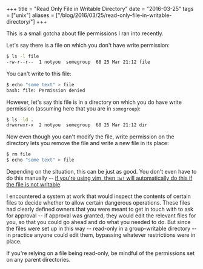 +++
title = "Read Only File in Writable Directory"
date = "2016-03-25"
tags = ["unix"]
aliases = ["/blog/2016/03/25/read-only-file-in-writable-directory/"]
+++

This is a small gotcha about file permissions I ran into recently.

<!--more-->

Let's say there is a file on which you don't have write permission:

```bash
$ ls -l file
-rw-r--r--  1 notyou  somegroup  68 25 Mar 21:12 file
```

You can't write to this file:

```bash
$ echo "some text" > file
bash: file: Permission denied
```

However, let's say this file is in a directory on which you do have write
permission (assuming here that you are in `somegroup`):

```bash
$ ls -ld .
drwxrwxr-x  2 notyou  somegroup  68 25 Mar 21:12 dir
```

Now even though you can't modify the file, write permission on the directory
lets you remove the file and write a new file in its place:

```bash
$ rm file
$ echo "some text" > file
```

Depending on the situation, this can be just as good. You don't even have to do
this manually --
[if you're using vim, then `:w!` will automatically do this if the file is not writable][vim-w!].

I encountered a system at work that would inspect the contents of certain files
to decide whether to allow certain dangerous operations. These files had
clearly defined owners that you were meant to get in touch with to ask for
approval -- if approval was granted, they would edit the relevant files for
you, so that you could go ahead and do what you needed to do. But since the
files were set up in this way -- read-only in a group-writable directory -- in
practice anyone could edit them, bypassing whatever restrictions were in place.

If you're relying on a file being read-only, be mindful of the permissions
set on any parent directories.

[vim-w!]: https://github.com/vim/vim/blob/1e7885abe8daa793fd9328d0fd6c456214cb467e/src/fileio.c#L4300-L4307

